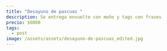 ```yaml
---
title: "Desayuno de pascuas "
description: Se entrega envuelto con moño y tags con frases
precio: $6000
tags:
  - post
image: /assets/assets/desayuno-de-pascuas_edited.jpg
---
```

